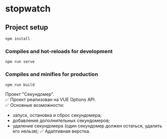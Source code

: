 # stopwatch

## Project setup
```
npm install
```

### Compiles and hot-reloads for development
```
npm run serve
```

### Compiles and minifies for production
```
npm run build
```

Проект "Секундомер".  
:white_check_mark: Проект реализован на VUE Options API.  
:white_check_mark: Основные возможности:  
  - запуск, остановка и сброс секундомера;  
  - добавление дополнительных секундомеров;  
  - удаление секундомера (один секундомер должен остаться, удалить его нельзя);
:white_check_mark: Адаптивная верстка.
